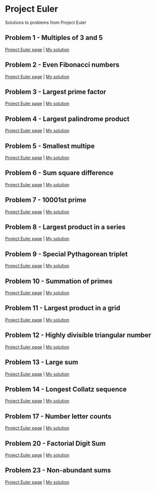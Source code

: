 # Project Euler

Solutions to problems from Project Euler

## Problem 1 - Multiples of 3 and 5
[Project Euler page](https://projecteuler.net/problem=1)
 | [My solution](https://github.com/randallreedjr/project-euler/tree/master/001-multiples)

## Problem 2 - Even Fibonacci numbers
[Project Euler page](https://projecteuler.net/problem=2)
 | [My solution](https://github.com/randallreedjr/project-euler/tree/master/002-even-fibonacci-numbers)

## Problem 3 - Largest prime factor
[Project Euler page](https://projecteuler.net/problem=3)
 | [My solution](https://github.com/randallreedjr/project-euler/tree/master/003-largest-prime-factor)

## Problem 4 - Largest palindrome product
[Project Euler page](https://projecteuler.net/problem=4)
 | [My solution](https://github.com/randallreedjr/project-euler/tree/master/004-largest-palindrome-product)

## Problem 5 - Smallest multipe
[Project Euler page](https://projecteuler.net/problem=5)
 | [My solution](https://github.com/randallreedjr/project-euler/tree/master/005-smallest-multiple)

## Problem 6 - Sum square difference
[Project Euler page](https://projecteuler.net/problem=6)
 | [My solution](https://github.com/randallreedjr/project-euler/tree/master/006-sum-square-difference)

## Problem 7 - 10001st prime
[Project Euler page](https://projecteuler.net/problem=7)
 | [My solution](https://github.com/randallreedjr/project-euler/tree/master/007-10001st-prime)

## Problem 8 - Largest product in a series
[Project Euler page](https://projecteuler.net/problem=8)
 | [My solution](https://github.com/randallreedjr/project-euler/tree/master/008-largest-product-series)

## Problem 9 - Special Pythagorean triplet
[Project Euler page](https://projecteuler.net/problem=9)
 | [My solution](https://github.com/randallreedjr/project-euler/tree/master/009-special-pythagorean)

## Problem 10 - Summation of primes
[Project Euler page](https://projecteuler.net/problem=10)
 | [My solution](https://github.com/randallreedjr/project-euler/tree/master/010-prime-summation)

## Problem 11 - Largest product in a grid
[Project Euler page](https://projecteuler.net/problem=11)
 | [My solution](https://github.com/randallreedjr/project-euler/tree/master/011-largest-product-grid)

## Problem 12 - Highly divisible triangular number
[Project Euler page](https://projecteuler.net/problem=12)
 | [My solution](https://github.com/randallreedjr/project-euler/tree/master/012-highly-divisible-triangular-number)

## Problem 13 - Large sum
[Project Euler page](https://projecteuler.net/problem=13)
 | [My solution](https://github.com/randallreedjr/project-euler/tree/master/013-large-sum)

## Problem 14 - Longest Collatz sequence
[Project Euler page](https://projecteuler.net/problem=14)
 | [My solution](https://github.com/randallreedjr/project-euler/tree/master/014-longest-collatz-sequence)

## Problem 17 - Number letter counts
[Project Euler page](https://projecteuler.net/problem=17)
 | [My solution](https://github.com/randallreedjr/project-euler/tree/master/017-number-letter-counts)

## Problem 20 - Factorial Digit Sum
[Project Euler page](https://projecteuler.net/problem=20)
 | [My solution](https://github.com/randallreedjr/project-euler/tree/master/020-factorial-digit-sum)

## Problem 23 - Non-abundant sums
[Project Euler page](https://projecteuler.net/problem=23) | [My solution](https://github.com/randallreedjr/project-euler/tree/master/023-non-abundant-sums)
